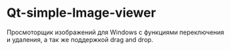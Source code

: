 # Qt-simple-Image-viewer
Просмоторщик изображений для Windows с функциями переключения и удаления, а так же поддержкой drag and drop. 
